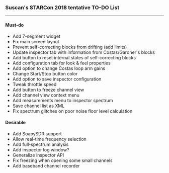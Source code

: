 ### Suscan's STARCon 2018 tentative TO-DO List
---
#### Must-do
- Add 7-segment widget
- Fix main screen layout
- Prevent self-correcting blocks from drifting (add limits)
- Update inspector tab with information from Costas/Gardner's blocks
- Add button to reset internal states of self-correcting blocks
- Add configuration tab for look & feel properties
- Add option to change Costas loop arm gains
- Change Start/Stop button color
- Add option to save inspector configuration
- Tweak throttle speed
- Add button to freeze channel view
- Add channel view context menu
- Add measurements menu to inspector spectrum
- Save channel list as XML
- Fix spectrum glitches on poor noise floor level calculation

#### Desirable
- Add SoapySDR support
- Allow real-time frequency selection
- Add full-spectrum analysis
- Add inspector log window?
- Generalize inspector API
- Fix freezing when opening some small channels
- Add baseband channel recorder
